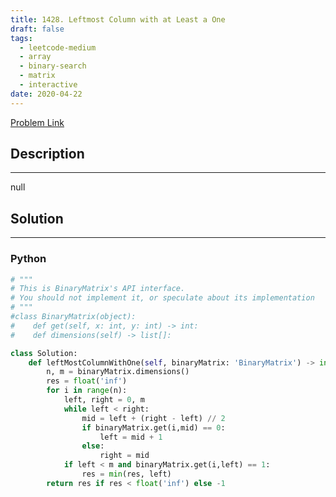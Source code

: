 ```yaml
---
title: 1428. Leftmost Column with at Least a One
draft: false
tags: 
  - leetcode-medium
  - array
  - binary-search
  - matrix
  - interactive
date: 2020-04-22
---
```


[Problem Link](https://leetcode.com/problems/leftmost-column-with-at-least-a-one/)

## Description

---
null

## Solution

---
### Python
``` py title='leftmost-column-with-at-least-a-one'
# """
# This is BinaryMatrix's API interface.
# You should not implement it, or speculate about its implementation
# """
#class BinaryMatrix(object):
#    def get(self, x: int, y: int) -> int:
#    def dimensions(self) -> list[]:

class Solution:
    def leftMostColumnWithOne(self, binaryMatrix: 'BinaryMatrix') -> int:
        n, m = binaryMatrix.dimensions()
        res = float('inf')
        for i in range(n):
            left, right = 0, m
            while left < right:
                mid = left + (right - left) // 2
                if binaryMatrix.get(i,mid) == 0:
                    left = mid + 1
                else:
                    right = mid
            if left < m and binaryMatrix.get(i,left) == 1:
                res = min(res, left)
        return res if res < float('inf') else -1
```

